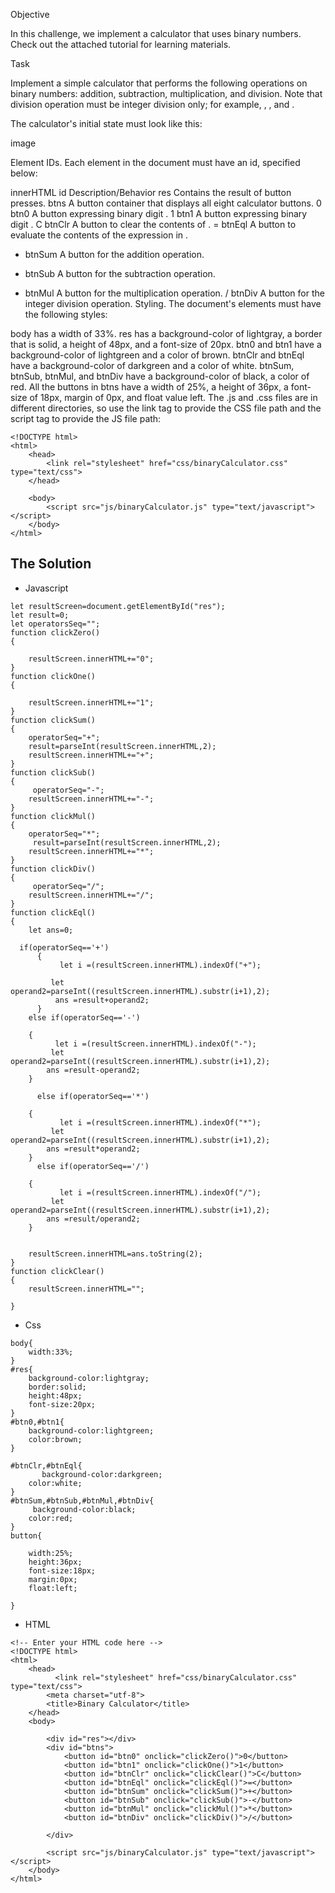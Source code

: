 Objective

In this challenge, we implement a calculator that uses binary numbers. Check out the attached tutorial for learning materials.

Task

Implement a simple calculator that performs the following operations on binary numbers: addition, subtraction, multiplication, and division. Note that division operation must be integer division only; for example, , , and .

The calculator's initial state must look like this:

image

Element IDs. Each element in the document must have an id, specified below:

innerHTML	id	Description/Behavior
res	Contains the result of button presses.
btns	A button container that displays all eight calculator buttons.
0	btn0	A button expressing binary digit .
1	btn1	A button expressing binary digit .
C	btnClr	A button to clear the contents of .
=	btnEql	A button to evaluate the contents of the expression in .
+	btnSum	A button for the addition operation.
-	btnSub	A button for the subtraction operation.
*	btnMul	A button for the multiplication operation.
/	btnDiv	A button for the integer division operation.
Styling. The document's elements must have the following styles:

body has a width of 33%.
res has a background-color of lightgray, a border that is solid, a height of 48px, and a font-size of 20px.
btn0 and btn1 have a background-color of lightgreen and a color of brown.
btnClr and btnEql have a background-color of darkgreen and a color of white.
btnSum, btnSub, btnMul, and btnDiv have a background-color of black, a color of red.
All the buttons in btns have a width of 25%, a height of 36px, a font-size of 18px, margin of 0px, and float value left.
The .js and .css files are in different directories, so use the link tag to provide the CSS file path and the script tag to provide the JS file path:
```
<!DOCTYPE html>
<html>
    <head>
        <link rel="stylesheet" href="css/binaryCalculator.css" type="text/css">
    </head>
    
    <body>
    	<script src="js/binaryCalculator.js" type="text/javascript"></script>
    </body>
</html>
```

## The Solution
- Javascript
```
let resultScreen=document.getElementById("res");
let result=0;
let operatorsSeq="";
function clickZero()
{
    
    resultScreen.innerHTML+="0";
}
function clickOne()
{
    
    resultScreen.innerHTML+="1";
}
function clickSum()
{
    operatorSeq="+";
    result=parseInt(resultScreen.innerHTML,2);
    resultScreen.innerHTML+="+";
}
function clickSub()
{
     operatorSeq="-";
    resultScreen.innerHTML+="-";
}
function clickMul()
{
    operatorSeq="*";
     result=parseInt(resultScreen.innerHTML,2);
    resultScreen.innerHTML+="*";
}
function clickDiv()
{
     operatorSeq="/";
    resultScreen.innerHTML+="/";
}
function clickEql()
{
    let ans=0;
   
  if(operatorSeq=='+')
      {
           let i =(resultScreen.innerHTML).indexOf("+");
   
         let operand2=parseInt((resultScreen.innerHTML).substr(i+1),2);
          ans =result+operand2;
      }
    else if(operatorSeq=='-')
    
    {
          let i =(resultScreen.innerHTML).indexOf("-");
         let operand2=parseInt((resultScreen.innerHTML).substr(i+1),2);
        ans =result-operand2;
    }
     
      else if(operatorSeq=='*')
    
    {
           let i =(resultScreen.innerHTML).indexOf("*");
         let operand2=parseInt((resultScreen.innerHTML).substr(i+1),2);
        ans =result*operand2;
    }
      else if(operatorSeq=='/')
    
    {
           let i =(resultScreen.innerHTML).indexOf("/");
         let operand2=parseInt((resultScreen.innerHTML).substr(i+1),2);
        ans =result/operand2;
    }
    
   
    resultScreen.innerHTML=ans.toString(2);
}
function clickClear()
{
    resultScreen.innerHTML="";
    
}
```
- Css
```
body{
    width:33%;
}
#res{
    background-color:lightgray;
    border:solid;
    height:48px;
    font-size:20px;
}
#btn0,#btn1{
    background-color:lightgreen; 
    color:brown;
}

#btnClr,#btnEql{
       background-color:darkgreen; 
    color:white;
}
#btnSum,#btnSub,#btnMul,#btnDiv{
     background-color:black; 
    color:red;
}
button{
    
    width:25%;
    height:36px;
    font-size:18px;
    margin:0px;
    float:left;
    
}
```
- HTML
```
<!-- Enter your HTML code here -->
<!DOCTYPE html>
<html>
    <head>
          <link rel="stylesheet" href="css/binaryCalculator.css" type="text/css">
        <meta charset="utf-8">
        <title>Binary Calculator</title>
    </head>
    <body>
        
        <div id="res"></div>
        <div id="btns">
            <button id="btn0" onclick="clickZero()">0</button>
            <button id="btn1" onclick="clickOne()">1</button>
            <button id="btnClr" onclick="clickClear()">C</button>
            <button id="btnEql" onclick="clickEql()">=</button>
            <button id="btnSum" onclick="clickSum()">+</button>
            <button id="btnSub" onclick="clickSub()">-</button>
            <button id="btnMul" onclick="clickMul()">*</button>
            <button id="btnDiv" onclick="clickDiv()">/</button>
        
        </div>
        
        <script src="js/binaryCalculator.js" type="text/javascript"></script>
    </body>
</html>
```